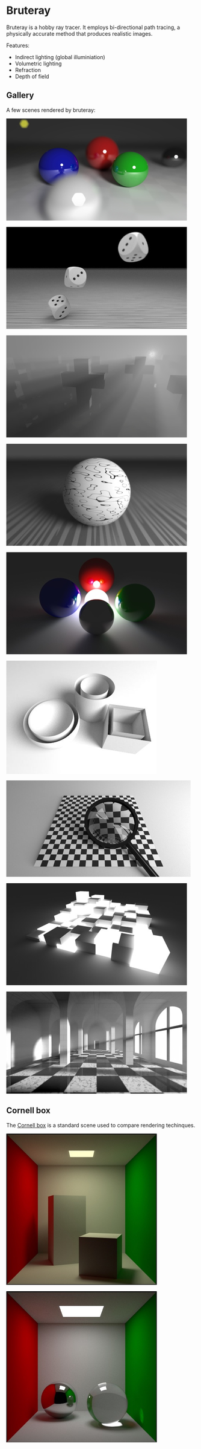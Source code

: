 # Bruteray

Bruteray is a hobby ray tracer. It employs bi-directional path tracing, a physically accurate method that produces realistic images.

Features:

  * Indirect lighting (global illuminiation)
  * Volumetric lighting
  * Refraction
  * Depth of field

## Gallery

A few scenes rendered by bruteray:

![fig](shots/052.jpg)

![fig](shots/055.jpg)

![fig](shots/054.jpg)

![fig](shots/053.jpg)

![fig](shots/032.jpg)

![fig](shots/039.jpg)

![fig](shots/045.jpg)

![fig](shots/047.jpg)

![fig](shots/058.jpg)


## Cornell box

The [Cornell box](https://en.wikipedia.org/wiki/Cornell_box) is a standard scene used to compare rendering techinques.

![fig](shots/042.jpg)

![fig](shots/044.jpg)

